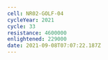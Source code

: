 ```yaml
---
cell: NR02-GOLF-04
cycleYear: 2021
cycle: 33
resistance: 4600000
enlightened: 229000
date: 2021-09-08T07:07:22.187Z
---
```

